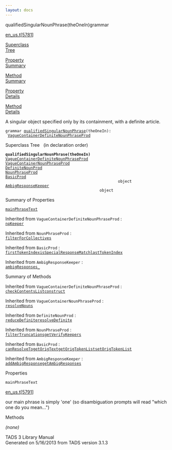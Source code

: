```yaml
---
layout: docs
---
```

<span class="title">qualifiedSingularNounPhrase(theOneIn)</span><span class="type">grammar</span>

[en_us.t](../file/en_us.t.html)\[[5781](../source/en_us.t.html#5781)\]

[Superclass  
Tree](#_SuperClassTree_)

[Property  
Summary](#_PropSummary_)

[Method  
Summary](#_MethodSummary_)

[Property  
Details](#_Properties_)

[Method  
Details](#_Methods_)



A singular object specified only by its containment, with a definite
article.

`grammar `<span class="gramalt">[`qualifiedSingularNounPhrase`](../object/qualifiedSingularNounPhrase.html)`(theOneIn)`</span>` :   `[`VagueContainerDefiniteNounPhraseProd`](../object/VagueContainerDefiniteNounPhraseProd.html)



<span id="_SuperClassTree_"></span>



<span class="hdln">Superclass Tree</span>   (in declaration order)



**`qualifiedSingularNounPhrase(theOneIn)`**  
[`VagueContainerDefiniteNounPhraseProd`](../object/VagueContainerDefiniteNounPhraseProd.html)  
[`VagueContainerNounPhraseProd`](../object/VagueContainerNounPhraseProd.html)  
[`DefiniteNounProd`](../object/DefiniteNounProd.html)  
[`NounPhraseProd`](../object/NounPhraseProd.html)  
[`BasicProd`](../object/BasicProd.html)  
`                                                 object`  
[`AmbigResponseKeeper`](../object/AmbigResponseKeeper.html)  
`                                         object`  
<span id="_PropSummary_"></span>



<span class="hdln">Summary of Properties</span>  



[`mainPhraseText`](#mainPhraseText)

Inherited from `VagueContainerDefiniteNounPhraseProd` :  
[`npKeeper`](../object/VagueContainerDefiniteNounPhraseProd.html#npKeeper)





Inherited from `NounPhraseProd` :  
[`filterForCollectives`](../object/NounPhraseProd.html#filterForCollectives)

Inherited from `BasicProd` :  
[`firstTokenIndex`](../object/BasicProd.html#firstTokenIndex)[`isSpecialResponseMatch`](../object/BasicProd.html#isSpecialResponseMatch)[`lastTokenIndex`](../object/BasicProd.html#lastTokenIndex)

Inherited from `AmbigResponseKeeper` :  
[`ambigResponses_`](../object/AmbigResponseKeeper.html#ambigResponses_)

<span id="_MethodSummary_"></span>



<span class="hdln">Summary of Methods</span>  





Inherited from `VagueContainerDefiniteNounPhraseProd` :  
[`checkContentsList`](../object/VagueContainerDefiniteNounPhraseProd.html#checkContentsList)[`construct`](../object/VagueContainerDefiniteNounPhraseProd.html#construct)

Inherited from `VagueContainerNounPhraseProd` :  
[`resolveNouns`](../object/VagueContainerNounPhraseProd.html#resolveNouns)

Inherited from `DefiniteNounProd` :  
[`reduceDefinite`](../object/DefiniteNounProd.html#reduceDefinite)[`resolveDefinite`](../object/DefiniteNounProd.html#resolveDefinite)

Inherited from `NounPhraseProd` :  
[`filterTruncations`](../object/NounPhraseProd.html#filterTruncations)[`getVerifyKeepers`](../object/NounPhraseProd.html#getVerifyKeepers)

Inherited from `BasicProd` :  
[`canResolveTo`](../object/BasicProd.html#canResolveTo)[`getOrigText`](../object/BasicProd.html#getOrigText)[`getOrigTokenList`](../object/BasicProd.html#getOrigTokenList)[`setOrigTokenList`](../object/BasicProd.html#setOrigTokenList)

Inherited from `AmbigResponseKeeper` :  
[`addAmbigResponse`](../object/AmbigResponseKeeper.html#addAmbigResponse)[`getAmbigResponses`](../object/AmbigResponseKeeper.html#getAmbigResponses)

<span id="_Properties_"></span>



<span class="hdln">Properties</span>  



<span id="mainPhraseText"></span>

`mainPhraseText`

[en_us.t](../file/en_us.t.html)\[[5791](../source/en_us.t.html#5791)\]



our main phrase is simply 'one' (so disambiguation prompts will read
"which one do you mean...")



<span id="_Methods_"></span>



<span class="hdln">Methods</span>  



*(none)*



TADS 3 Library Manual  
Generated on 5/16/2013 from TADS version 3.1.3


